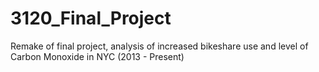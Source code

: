 # 3120_Final_Project
Remake of final project, analysis of increased bikeshare use and level of Carbon Monoxide in NYC (2013 - Present)
